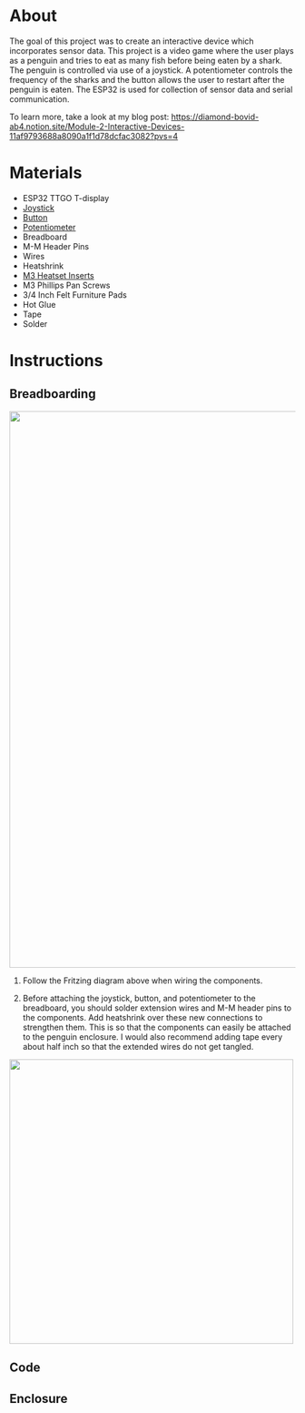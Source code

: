 # **About**
The goal of this project was to create an interactive device which incorporates sensor data. This project is a video game where the user plays as a penguin and tries to eat as many fish before being eaten by a shark. The penguin is controlled via use of a joystick. A potentiometer controls the frequency of the sharks and the button allows the user to restart after the penguin is eaten. The ESP32 is used for collection of sensor data and serial communication.

To learn more, take a look at my blog post: https://diamond-bovid-ab4.notion.site/Module-2-Interactive-Devices-11af9793688a8090a1f1d78dcfac3082?pvs=4

# **Materials**
- ESP32 TTGO T-display
- [Joystick](https://www.aliexpress.us/item/3256806002431759.html?spm=a2g0o.productlist.main.9.27cc669cp7PAyl&algo_pvid=5b7c1c10-8ecc-4a5a-93ae-169c947d8ba0&algo_exp_id=5b7c1c10-8ecc-4a5a-93ae-169c947d8ba0-4&pdp_npi=4%40dis%21USD%211.08%210.99%21%21%211.08%210.99%21%40210321dc17219345348044203eb837%2112000036194260765%21sea%21US%210%21ABX&curPageLogUid=DToZBiVTSLtx&utparam-url=scene%3Asearch%7Cquery_from%3A)
- [Button](https://www.aliexpress.us/item/3256806107122384.html?spm=a2g0o.order_list.order_list_main.47.21ef1802q6HtRj&gatewayAdapt=glo2usa#nav-specification)
- [Potentiometer](https://www.digikey.com/en/products/detail/sparkfun-electronics/COM-09806/7319606?s=N4IgTCBcDaIMIHkCyBaADATgBxoGwgF0BfIA)
- Breadboard
- M-M Header Pins
- Wires
- Heatshrink
- [M3 Heatset Inserts](https://www.adafruit.com/product/4255)
- M3 Phillips Pan Screws
- 3/4 Inch Felt Furniture Pads
- Hot Glue
- Tape
- Solder

# **Instructions**
## Breadboarding
<img width="978"  src="https://github.com/user-attachments/assets/4fff7989-0ed2-4872-b0d3-4f44b46cdd2e">

1. Follow the Fritzing diagram above when wiring the components. 

2. Before attaching the joystick, button, and potentiometer to the breadboard, you should solder extension wires and M-M header pins to the components. Add heatshrink over these new connections to strengthen them. This is so that the components can easily be attached to the penguin enclosure. I would also recommend adding tape every about half inch so that the extended wires do not get tangled. 
<img width="500"  src= "https://github.com/user-attachments/assets/784b5d67-d500-488a-9bd9-5c3ea9a5796d">

## Code 

## Enclosure
